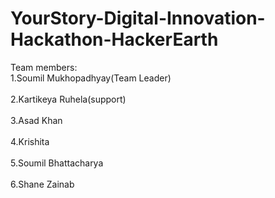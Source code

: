 # YourStory-Digital-Innovation-Hackathon-HackerEarth
<p>Team members:
<br>1.Soumil Mukhopadhyay(Team Leader)</br>
<br>2.Kartikeya Ruhela(support)</br>
<br>3.Asad Khan</br>
<br>4.Krishita</br>
<br>5.Soumil Bhattacharya</br>
<br>6.Shane Zainab</p>
